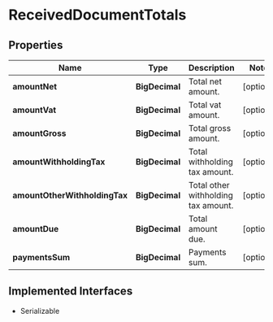 

# ReceivedDocumentTotals



## Properties

Name | Type | Description | Notes
------------ | ------------- | ------------- | -------------
**amountNet** | **BigDecimal** | Total net amount. |  [optional]
**amountVat** | **BigDecimal** | Total vat amount. |  [optional]
**amountGross** | **BigDecimal** | Total gross amount. |  [optional]
**amountWithholdingTax** | **BigDecimal** | Total withholding tax amount. |  [optional]
**amountOtherWithholdingTax** | **BigDecimal** | Total other withholding tax amount. |  [optional]
**amountDue** | **BigDecimal** | Total amount due. |  [optional]
**paymentsSum** | **BigDecimal** | Payments sum. |  [optional]


## Implemented Interfaces

* Serializable


